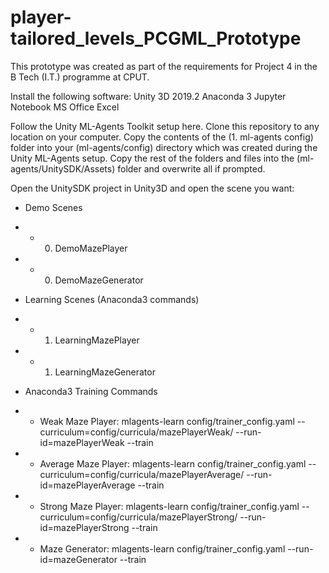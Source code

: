 # player-tailored_levels_PCGML_Prototype
This prototype was created as part of the requirements for Project 4 in the B Tech (I.T.) programme at CPUT.

Install the following software:
Unity 3D 2019.2
Anaconda 3
Jupyter Notebook
MS Office Excel

Follow the Unity ML-Agents Toolkit setup here.
Clone this repository to any location on your computer.
Copy the contents of the (1. ml-agents config) folder into your (ml-agents/config) directory which was created during the Unity ML-Agents setup.
Copy the rest of the folders and files into the (ml-agents/UnitySDK/Assets) folder and overwrite all if prompted.

Open the UnitySDK project in Unity3D and open the scene you want:

- Demo Scenes
- - 0. DemoMazePlayer
- - 0. DemoMazeGenerator

- Learning Scenes (Anaconda3 commands)
- - 1. LearningMazePlayer
- - 1. LearningMazeGenerator

- Anaconda3 Training Commands
- - Weak Maze Player: mlagents-learn config/trainer_config.yaml --curriculum=config/curricula/mazePlayerWeak/ --run-id=mazePlayerWeak --train
- - Average Maze Player: mlagents-learn config/trainer_config.yaml --curriculum=config/curricula/mazePlayerAverage/ --run-id=mazePlayerAverage --train
- - Strong Maze Player: mlagents-learn config/trainer_config.yaml --curriculum=config/curricula/mazePlayerStrong/ --run-id=mazePlayerStrong --train
- - Maze Generator: mlagents-learn config/trainer_config.yaml --run-id=mazeGenerator --train